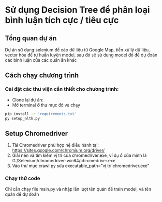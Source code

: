 # Sử dụng Decision Tree để phân loại bình luận tích cực / tiêu cực

## Tổng quan dự án
Dự án sử dụng selenium để cào dữ liệu từ Google Map, tiền xử lý dữ liệu, vector hóa để tự huấn luyện model, sau đó sẽ sử dụng model đó để dự đoán các bình luận của các quán ăn khác

## Cách chạy chương trình

### Cài đặt các thư viện cần thiết cho chương trình:
- Clone lại dự án:
- Mở terminal ở thư mục đó và chạy
``` bash
pip install -r 'requirements.txt'
py setup_nltk.py
```
## Setup Chromedriver
1. Tải Chromedriver phù hợp hệ điều hành tại: https://sites.google.com/chromium.org/driver/
2. Giải nén và tìm kiếm vị trí của chromedriver.exe, ví dụ ổ của mình là G:/Selenium/chromedriver-win64/chromedriver.exe
3. Vào thư mục crawl.py sửa executable_path="vị trí chromedriver.exe"

### Chạy thử code
Chỉ cần chạy file main.py và nhập lần lượt tên quán để train model, và tên quán để dự đoán


